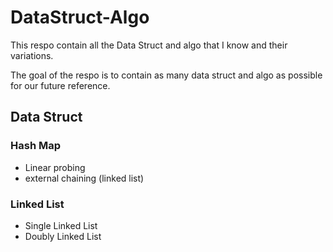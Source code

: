 # DataStruct-Algo
 This respo contain all the Data Struct and algo that I know and their variations.

 The goal of the respo is to contain as many data struct and algo as possible for our future reference.


## Data Struct
 ### Hash Map
  - Linear probing
  - external chaining (linked list)
 ### Linked List
  - Single Linked List
  - Doubly Linked List
